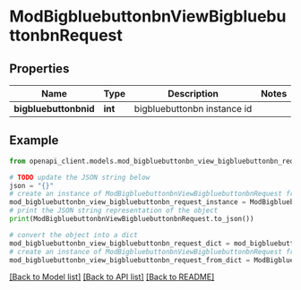 # ModBigbluebuttonbnViewBigbluebuttonbnRequest


## Properties

Name | Type | Description | Notes
------------ | ------------- | ------------- | -------------
**bigbluebuttonbnid** | **int** | bigbluebuttonbn instance id | 

## Example

```python
from openapi_client.models.mod_bigbluebuttonbn_view_bigbluebuttonbn_request import ModBigbluebuttonbnViewBigbluebuttonbnRequest

# TODO update the JSON string below
json = "{}"
# create an instance of ModBigbluebuttonbnViewBigbluebuttonbnRequest from a JSON string
mod_bigbluebuttonbn_view_bigbluebuttonbn_request_instance = ModBigbluebuttonbnViewBigbluebuttonbnRequest.from_json(json)
# print the JSON string representation of the object
print(ModBigbluebuttonbnViewBigbluebuttonbnRequest.to_json())

# convert the object into a dict
mod_bigbluebuttonbn_view_bigbluebuttonbn_request_dict = mod_bigbluebuttonbn_view_bigbluebuttonbn_request_instance.to_dict()
# create an instance of ModBigbluebuttonbnViewBigbluebuttonbnRequest from a dict
mod_bigbluebuttonbn_view_bigbluebuttonbn_request_from_dict = ModBigbluebuttonbnViewBigbluebuttonbnRequest.from_dict(mod_bigbluebuttonbn_view_bigbluebuttonbn_request_dict)
```
[[Back to Model list]](../README.md#documentation-for-models) [[Back to API list]](../README.md#documentation-for-api-endpoints) [[Back to README]](../README.md)


